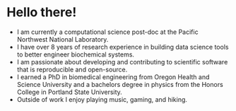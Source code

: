 # Hello there!

- I am currently a computational science post-doc at the Pacific Northwest National Laboratory. 
- I have over 8 years of research experience in building data science tools to better engineer biochemical systems.
- I am passionate about developing and contributing to scientific software that is reproducible and open-source.
- I earned a PhD in biomedical engineering from Oregon Health and Science University and a bachelors degree in physics from the Honors College in Portland State University.
- Outside of work I enjoy playing music, gaming, and hiking.

